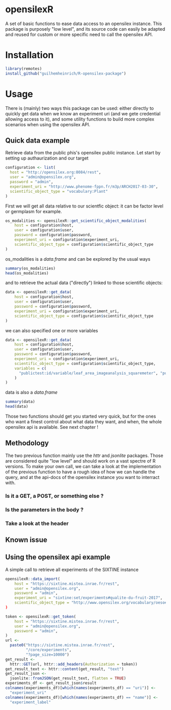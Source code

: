 # opensilexR

A set of basic functions to ease data access to an opensilex instance. This package is purposely "low level", and its source code can easily be adapted and reused for custom or more specific need to call the opensilex API.

# Installation

```R
library(remotes)
install_github("guilhemheinrich/R-opensilex-package")
```

# Usage

There is (mainly) two ways this package can be used: either directly to quickly get data when we know an experiment uri (and we gete credential allowing access to it), and some utility functions to build more complex scenarios when using the opensilex API.

## Quick data example

Retrieve data from the public phis's opensilex public instance.
Let start by setting up authaurization and our target

```R
configuration <- list(
  host = "http://opensilex.org:8084/rest",
  user = "admin@opensilex.org",
  password = "admin",
  experiment_uri = "http://www.phenome-fppn.fr/m3p/ARCH2017-03-30",
  scientific_object_type = "vocabulary:Plant" 
)
```
First we will get all data relative to our scientfic object: it can be factor level or germplasm for example.
```R
os_modalities <- opensilexR::get_scientific_object_modalities(
    host = configuration$host,
    user = configuration$user,
    password = configuration$password,
    experiment_uri = configuration$experiment_uri,
    scientific_object_type = configuration$scientific_object_type
)
```
os_modalities is a *data.frame* and can be explored by the usual ways
```R
summary(os_modalities)
head(os_modalities)
```

and to retrieve the actual data ("directly") linked to those scientific objects: 
```R
data <- opensilexR::get_data(
    host = configuration$host,
    user = configuration$user,
    password = configuration$password,
    experiment_uri = configuration$experiment_uri,
    scientific_object_type = configuration$scientific_object_type
)
```

we can also specified one or more variables
```R
data <- opensilexR::get_data(
    host = configuration$host,
    user = configuration$user,
    password = configuration$password,
    experiment_uri = configuration$experiment_uri,
    scientific_object_type = configuration$scientific_object_type,
    variables = c(
      "publictest:id/variable/leaf_area_imageanalysis_squaremeter", "publictest:id/variable/plant_height_imageanalysis_millimetre"
    )
)
```
data is also a *data.frame*
```R
summary(data)
head(data)
```
Those two functions should get you started very quick, but for the ones who want a finest control about what data they want, and when, the whole opensilex api is available.
See next chapter !
## Methodology
The two previous function mainly use the *httr* and *jsonlite* packages. Those are considered quite "low level" and should work on a vast spectre of R versions.
To make your own call, we can take a look at the implementation of the previous function to have a rough idea of how we can handle the query, and at the api-docs of the opensilex instance you want to interract with.

### Is it a GET, a POST, or something else ?

### Is the parameters in the body ?

### Take a look at the header
## Known issue

## Using the opensilex api example

A simple call to retrieve all experiments of the SIXTINE instance
```R
opensilexR::data_import(
    host = "https://sixtine.mistea.inrae.fr/rest",
    user = "admin@opensilex.org",
    password = "admin",
    experiment_uri = "sixtine:set/experiments#qualite-du-fruit-2017",
    scientific_object_type = "http://www.opensilex.org/vocabulary/oeso#SubPlot")
)

token <- opensilexR::get_token(
    host = "https://sixtine.mistea.inrae.fr/rest",
    user = "admin@opensilex.org",
    password = "admin",
)
url <-
  paste0("https://sixtine.mistea.inrae.fr/rest",
         "/core/experiments",
         "?page_size=10000")
get_result <-
  httr::GET(url, httr::add_headers(Authorization = token))
get_result_text <- httr::content(get_result, "text")
get_result_json <-
  jsonlite::fromJSON(get_result_text, flatten = TRUE)
experiments_df <- get_result_json$result
colnames(experiments_df)[which(names(experiments_df) == "uri")] <-
  "experiment_uri"
colnames(experiments_df)[which(names(experiments_df) == "name")] <-
  "experiment_label"
```
